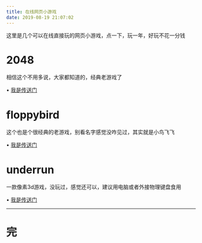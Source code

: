 ```yaml
---
title: 在线网页小游戏
date: 2019-08-19 21:07:02
---
```


这里是几个可以在线直接玩的网页小游戏，点一下，玩一年，好玩不花一分钱

# 2048
相信这个不用多说，大家都知道的，经典老游戏了

• [我是传送门](404/game/2048/)

# floppybird
这个也是个很经典的老游戏，别看名字感觉没咋见过，其实就是小鸟飞飞

• [我是传送门](/404/game/floppybird/)

# underrun
一款像素3d游戏，没玩过，感觉还可以，建议用电脑或者外接物理键盘食用

• [我是传送门](/404/game/underrun/)

---
# 完
